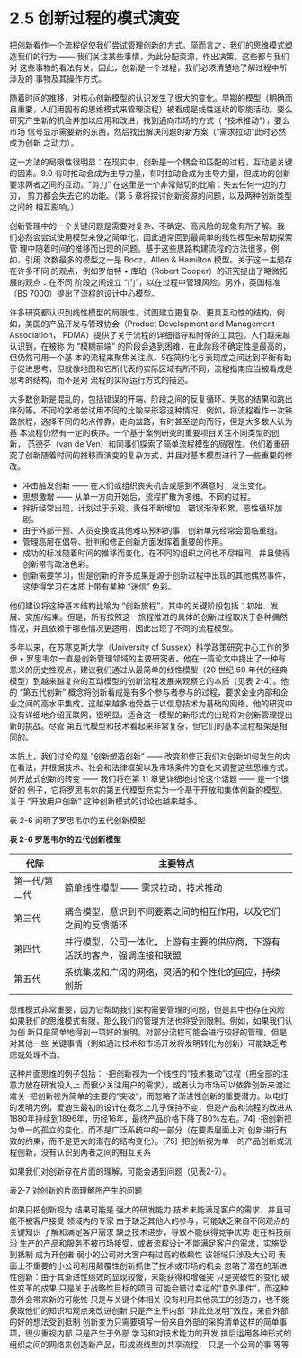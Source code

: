 # 2.5 创新过程的模式演变

&#x20;       把创新看作一个流程促使我们尝试管理创新的方式。简而言之，我们的思维模式塑造我们的行为 —— 我们关注某些事情，为此分配资源，作出决策，这些都与我们对 这些事物的看法有关。因此，创新是一个过程，我们必须清楚地了解过程中所涉及的 事物及其操作方式。&#x20;

&#x20;       随着时间的推移，对核心创新模型的认识发生了很大的变化。早期的模型（明确而且重要，人们用固有的思维模式来管理流程）被看成是线性连续的职能活动。要么 研究产生新的机会并加以应用和改进，找到通向市场的方式（ “技术推动”），要么市场 信号显示需要新的东西，然后找出解决问题的新方案（“需求拉动”此时必然成为创新 之动力）。&#x20;

&#x20;       这一方法的局限性很明显：在现实中，创新是一个耦合和匹配的过程，互动是关键的因素。9.0 有时推动会成为主导力量，有时拉动会成为主导力量，但成功的创新 要求两者之间的互动。“剪刀” 在这里是一个非常贴切的比喻：失去任何一边的力刃， 剪刀都会失去它的功能。（第 5 章将探讨创新资源的问题，以及两种创新类型之间的 相互影响。）&#x20;

&#x20;       创新管理中的一个关键问题是需要对复杂、不确定、高风险的现象有所了解。我 们必然会尝试使用模型来使之简单化，因此通常回到最简单的线性模型来帮助探索管 理中随着时间的推移而出现的问题。基于这些思路构建流程的方法很多，例如，引用 次数最多的模型之一是 Booz，Allen & Hamilton 模型。关于这一主题存在许多不同 的观点，例如罗伯特 • 库珀（Robert Cooper）的研究提出了略微拓展的观点：在不同 阶段之间设立 “门”，以在过程中管理风险。另外，英国标准（BS 7000）提出了流程的设计中心模型。

&#x20;       许多研究都认识到线性模型的局限性，试图建立更复杂、更具互动性的结构。例如，美国的产品开发与管理协会（Product Development and Management Association， PDMA）提供了关于流程的详细指导和附带的工具包。人们越来越认识到，在被称 为 “模糊前端” 的阶段会遇到困难，在此阶段不确定性是最高的，但仍然可用一个基 本的流程来聚焦关注点。5在简约化与表现度之间达到平衡有助于促进思考，但就像地图和它所代表的实际区域有所不同，流程指南应当被看成是思考的结构，而不是对 流程的实际运行方式的描述。&#x20;

&#x20;       大多数创新是混乱的，包括错误的开端、阶段之间的反复循环、失败的结果和跳出序列等。不同的学者尝试用不同的比喻来形容这种情况，例如，将流程看作一次铁路旅程，选择不同的站点停靠，走向盆路，有时甚至逆向而行，但是大多数人认为基 本流程仍然有一定的秩序。一个基于案例研究的重要项目关注不同类型的创新， 范德芬（van de Ven）和同事们探索了简单流程模型的局限性。他们着重研究了创新随着时间的推移而演变的复杂方式，并且对基本模型进行了一些重要的修改。

* 冲击触发创新 —— 在人们或组织丧失机会或感到不满意时，发生变化。
* 思想激增 —— 从单一方向开始后，流程扩散为多维、不同的过程。
* 拌折经常出现，计划过于乐观，责任不断增加，错误渐渐积累，恶性循环加剧。
* 由于外部干预、人员变换或其他难以预料的事，创新单元经常会面临重组。
* 管理高层在倡导、批判和修正创新方面发挥着重要的作用。
* 成功的标准随着时间的推移而变化，在不同的组织之间也不尽相同，并且使得 创新带有政治色彩。
* 创新需要学习，但是创新的许多成果是源于创新过程中出现的其他偶然事件， 这使得学习在本质上带有某种 “迷信” 色彩。&#x20;

&#x20;       他们建议将这种基本结构比喻为 “创新旅程”，其中的关键阶段包括：初始、发 展、实施/结束。但是，所有按照这一旅程推进的具体的创新过程取决于各种偶然情况，并且依赖于哪些情况更适用，因此出现了不同的流程模型。&#x20;

&#x20;       多年以来，在苏寒克斯大学（University of Sussex）科学政策研究中心工作的罗伊 • 罗思韦尔一直是创新管理领域的主要研究者。他在一篇论文中提出了一种有意义的历史性观点，建议我们通过从最简单的线性模型（20 世纪 60 年代的经典模型）到越来越复杂的互动模型的创新流程发展来观察它的本质（见表 2-4）。他的 “第五代创新” 概念将创新看成是有多个参与者参与的过程，要求企业内部和企业之间的高水平集成，这越来越多地受益于以信息技术为基础的网络。他的研究中没有详细地介绍互联网，很明显，适合这一模型的新形式的出现将对创新管理提出新的挑战。尽管 第五代模型和技术看起来非常复杂，但它们的基本流程框架是相同的。

&#x20;       本质上，我们讨论的是 “创新塑造创新” —— 改变和修正我们对创新如何发生的内在看法，并根据技术、社会和法律框架以及市场条件的变化来调整这些思维方式。 尚开放式创新的转变 —— 我们将在第 11 章更详细地讨论这个话题 —— 是一个很好的 例子，它将罗思韦尔的第五代模型充实为一个基于开放和集体创新的模型。关于 “开放用户创新” 这种创新模式的讨论也越来越多。

&#x20;       表 2-6 闻明了罗思韦尔的五代创新模型&#x20;

**表 2-6 罗思韦尔的五代创新模型**

| 代际      | 主要特点                                  |
| ------- | ------------------------------------- |
| 第一代/第二代 | 简单线性模型 —— 需求拉动，技术推动                   |
| 第三代     | 耦合模型，意识到不同要素之间的相互作用，以及它们之间的反馈循环       |
| 第四代     | 并行模型，公司一体化，上游有主要的供应商，下游有活跃的客户，强调连接和联盟 |
| 第五代     | 系统集成和广阔的网络，灵活的和个性化的回应，持续创新            |

&#x20;       思维模式非常重要，因为它帮助我们架构需要管理的问题，但是其中也存在风险 如果我们的思维模式有限，那么我们的管理方法也将受到限制。例如，如果我们认为创 新只是简单地得到一项好的发明，对部分流程可能会进行较好的管理，但是对其他一些 关键事情（例如通过技术和市场开发将发明转化为创新）可能缺乏考虑或处理不当。&#x20;

&#x20;       这种片面思维的例子包括： ·把创新视为一个线性的“技术推动”过程（把全部的注意力放在研发投入上 而很少关注用户的需求），或者认为市场可以依靠创新来渡过难关 ·把创新视为简单的主要的“突破”，而忽略了渐进性创新的重要潜力。以电灯 的发明为例，爱迪生最初的设计在概念上几乎保持不变，但是产品和流程的改进从 1880年持续到1896年，历经16年，最终产品价格下降了80%左右。74] ·把创新视为单一的孤立的变化，而不是广泛系统中的一部分（在要素层面上对 创新进行有效的约束，而不是更大的潜在的结构变化）。\[75] ·把创新视为单一的产品创新或流程创新，没有认识到两者之间的相互关系&#x20;

&#x20;       如果我们对创新存在片面的理解，可能会遇到问题（见表2-7）。&#x20;

表2-7 对创新的片面理解所产生的问题

如果只把创新视为 结果可能是 强大的研发能力 技术未能满足客户的需求，并且可能不被客户接受 领域内的专家 由于缺乏其他人的参与，可能缺乏来自不同观点的关键知识 了解和满足客户需求 缺乏技术进步，导致不能获得竞争优势 走在科技前沿 生产的产品和服务不被市场接受，或者流程设计不能满足客户的需求，实施受 到抵制 成为开创者 弱小的公司对大客户有过高的依赖性 该领域只涉及大公司 表面上不重要的小公司利用颠覆性创新抓住了技术或市场的机会 忽略了潜在的渐进性创新：由于其渐进性绩效的显现较慢，未能获得和增强突 只是突破性的变化 破性变革的成果 只是关于战略性目标的项目 可能会错过幸运的“意外事件”，而这种意外会带来新的可能性 只是与关键个体相关 没有利用其他员工的创造力，也不能获取他们的知识和观点来改进创新 只是产生于内部 “非此处发明”效应，来自外部的好的想法受到抵制 创新变为只需要填写一份来自外部的采购清单这样的简单事项，很少重视内部 只是产生于外部 学习和对技术能力的开发 排后运用各种形式的组织之间的网络来创造新产品，形成流线型的共享流程， 只是一个公司的事 等等
